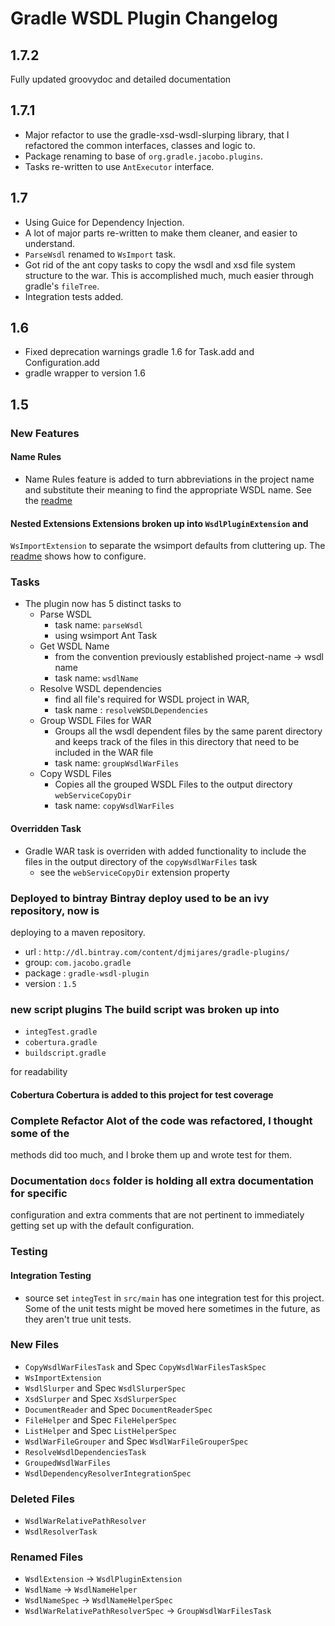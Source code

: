 # Gradle WSDL Plugin Changelog

## 1.7.2

Fully updated groovydoc and detailed documentation

## 1.7.1

- Major refactor to use the gradle-xsd-wsdl-slurping library, that I refactored
  the common interfaces, classes and logic to.
- Package renaming to base of `org.gradle.jacobo.plugins`.
- Tasks re-written to use `AntExecutor` interface.

## 1.7
- Using Guice for Dependency Injection.
- A lot of major parts re-written to make them cleaner, and easier to understand.
- `ParseWsdl` renamed to `WsImport` task.
- Got rid of the ant copy tasks to copy the wsdl and xsd file system structure
  to the war.  This is accomplished much, much easier through gradle's
  `fileTree`.
- Integration tests added.

## 1.6

- Fixed deprecation warnings gradle 1.6 for Task.add and Configuration.add
- gradle wrapper to version 1.6

## 1.5

### New Features

#### Name Rules
- Name Rules feature is added to turn abbreviations in the project name and
  substitute their meaning to find the appropriate WSDL name.  See the
  [readme](README.md)

#### Nested Extensions Extensions broken up into `WsdlPluginExtension` and
`WsImportExtension` to separate the wsimport defaults from cluttering up.  The
[readme](README.md) shows how to configure.

### Tasks
- The plugin now has 5 distinct tasks to
  - Parse WSDL
    - task name: `parseWsdl`
    - using wsimport Ant Task
  - Get WSDL Name
    - from the convention previously established project-name -> wsdl name
    - task name: `wsdlName`
  - Resolve WSDL dependencies
    - find all file's required for WSDL project in WAR,
    - task name : `resolveWSDLDependencies`
  - Group WSDL Files for WAR
    - Groups all the wsdl dependent files by the same parent directory and keeps
      track of the files in this directory that need to be included in the WAR
      file
    - task name: `groupWsdlWarFiles`
  - Copy WSDL Files
    - Copies all the grouped WSDL Files to the output directory
      `webServiceCopyDir`
    - task name: `copyWsdlWarFiles`

#### Overridden Task
- Gradle WAR task is overriden with added functionality to include the files in
  the output directory of the `copyWsdlWarFiles` task
  - see the `webServiceCopyDir` extension property

### Deployed to bintray Bintray deploy used to be an ivy repository, now is
deploying to a maven repository.

- url : `http://dl.bintray.com/content/djmijares/gradle-plugins/`
- group: `com.jacobo.gradle`
- package : `gradle-wsdl-plugin`
- version : `1.5`


### new script plugins The build script was broken up into

- `integTest.gradle`
- `cobertura.gradle`
- `buildscript.gradle`

for readability

#### Cobertura Cobertura is added to this project for test coverage

### Complete Refactor Alot of the code was refactored, I thought some of the
methods did too much, and I broke them up and wrote test for them.

### Documentation `docs` folder is holding all extra documentation for specific
configuration and extra comments that are not pertinent to immediately getting
set up with the default configuration.

### Testing

#### Integration Testing
- source set `integTest` in `src/main` has one integration test for this
  project.  Some of the unit tests might be moved here sometimes in the future,
  as they aren't true unit tests.

### New Files
- `CopyWsdlWarFilesTask` and Spec `CopyWsdlWarFilesTaskSpec`
- `WsImportExtension`
- `WsdlSlurper` and Spec `WsdlSlurperSpec`
- `XsdSlurper` and Spec `XsdSlurperSpec`
- `DocumentReader` and Spec `DocumentReaderSpec`
- `FileHelper` and Spec `FileHelperSpec`
- `ListHelper` and Spec `ListHelperSpec`
- `WsdlWarFileGrouper` and Spec `WsdlWarFileGrouperSpec`
- `ResolveWsdlDependenciesTask`
- `GroupedWsdlWarFiles`
- `WsdlDependencyResolverIntegrationSpec`

### Deleted Files
- `WsdlWarRelativePathResolver`
- `WsdlResolverTask`

### Renamed Files
- `WsdlExtension` -> `WsdlPluginExtension`
- `WsdlName` -> `WsdlNameHelper`
- `WsdlNameSpec` -> `WsdlNameHelperSpec`
- `WsdlWarRelativePathResolverSpec` -> `GroupWsdlWarFilesTask`

